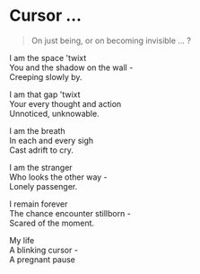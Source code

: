 # Cursor …  
> On just being, or on becoming invisible … ?  

I am the space 'twixt  
You and the shadow on the wall -   
Creeping slowly by.  
  
I am that gap 'twixt  
Your every thought and action  
Unnoticed, unknowable.  
  
I am the breath   
In each and every sigh  
Cast adrift to cry.  
  
I am the stranger  
Who looks the other way -  
Lonely passenger.  
  
I remain forever  
The chance encounter stillborn -   
Scared of the moment.  
  
My life  
A blinking cursor -  
A pregnant pause  
  

